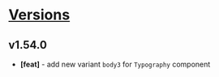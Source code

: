 # [Versions](https://github.com/Tracktor/design-system/releases)

## v1.54.0
- **[feat]** - add new variant `body3` for `Typography` component
